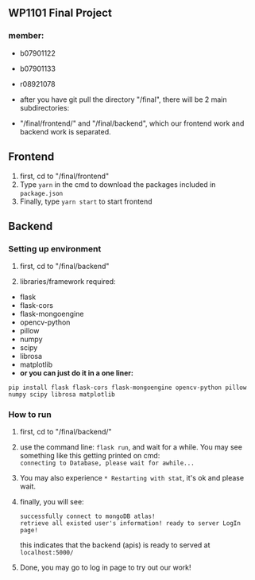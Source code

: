## WP1101 Final Project

### member:
- b07901122
- b07901133
- r08921078

- after you have git pull the directory "/final", there will be 2 main subdirectories:
- "/final/frontend/" and "/final/backend", which our frontend work and backend work is separated.
## Frontend
1. first, cd to "/final/frontend"
2. Type ```yarn``` in the cmd to download the packages included in ```package.json``` 
3. Finally, type ```yarn start``` to start frontend


## Backend

### Setting up environment

1. first, cd to "/final/backend"

2. libraries/framework required:
- flask
- flask-cors
- flask-mongoengine
- opencv-python
- pillow
- numpy
- scipy
- librosa
- matplotlib
- **or you can just do it in a one liner:**

```pip install flask flask-cors flask-mongoengine opencv-python pillow numpy scipy librosa matplotlib```

### How to run 

1. first, cd to "/final/backend/"

2. use the command line: ```flask run```, and wait for a while. You may see something like this getting printed on cmd:  
   ```connecting to Database, please wait for awhile...```

3. You may also experience ```* Restarting with stat```, it's ok and please wait.

4. finally, you will see:  
    ```
    successfully connect to mongoDB atlas!  
    retrieve all existed user's information! ready to server LogIn page!
    ```
    this indicates that the backend (apis) is ready to served at ```localhost:5000/```

5. Done, you may go to log in page to try out our work!
